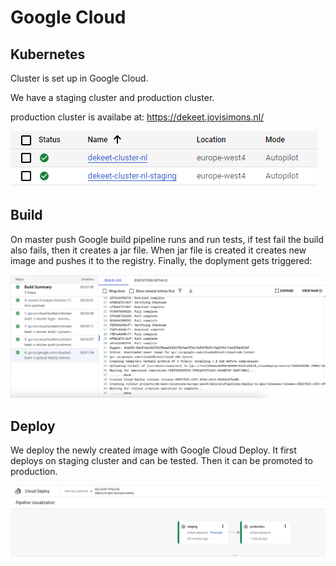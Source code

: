 # Google Cloud

## Kubernetes

Cluster is set up in Google Cloud.

We have a staging cluster and production cluster.

production cluster is availabe at: https://dekeet.jovisimons.nl/

![cluster](https://github.com/Adv-Software-DeKeet/.github/blob/main/DeKeet%20(IP)/images/gCloudCluster.png)

## Build

On master push Google build pipeline runs and run tests, if test fail the build also fails, then it creates a jar file. When jar file is created it creates new image and pushes it to the registry. Finally, the doplyment gets triggered:

![BuildSucceed](https://github.com/Adv-Software-DeKeet/.github/blob/main/DeKeet%20(IP)/images/gcloudBuild.png)


## Deploy

We deploy the newly created image with Google Cloud Deploy. It first deploys on staging cluster and can be tested. Then it can be promoted to production.

![GCPPipeline](https://github.com/Adv-Software-DeKeet/.github/blob/main/DeKeet%20(IP)/images/GCPDeployStag%26Prod.png)